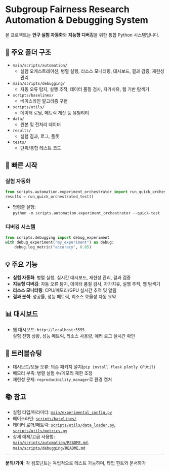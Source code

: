 # Subgroup Fairness Research Automation & Debugging System

본 프로젝트는 **연구 실험 자동화**와 **지능형 디버깅**을 위한 통합 Python 시스템입니다.

## 📁 주요 폴더 구조

- `main/scripts/automation/`  
  - 실험 오케스트레이션, 병렬 실행, 리소스 모니터링, 대시보드, 결과 검증, 재현성 관리  
- `main/scripts/debugging/`  
  - 자동 오류 탐지, 실행 추적, 데이터 품질 검사, 자가치유, 웹 기반 탐색기  
- `scripts/baselines/`  
  - 베이스라인 알고리즘 구현  
- `scripts/utils/`  
  - 데이터 로딩, 메트릭 계산 등 유틸리티  
- `data/`  
  - 원본 및 전처리 데이터  
- `results/`  
  - 실험 결과, 로그, 플롯  
- `tests/`  
  - 단위/통합 테스트 코드

## 🚀 빠른 시작

### 실험 자동화

```python
from scripts.automation.experiment_orchestrator import run_quick_orchestrated_test
results = run_quick_orchestrated_test()
```
- 명령줄 실행:  
  `python -m scripts.automation.experiment_orchestrator --quick-test`

### 디버깅 시스템

```python
from scripts.debugging import debug_experiment
with debug_experiment("my_experiment") as debug:
    debug.log_metric("accuracy", 0.85)
```

## 💡 주요 기능

- **실험 자동화**: 병렬 실행, 실시간 대시보드, 재현성 관리, 결과 검증
- **지능형 디버깅**: 자동 오류 탐지, 데이터 품질 검사, 자가치유, 실행 추적, 웹 탐색기
- **리소스 모니터링**: CPU/메모리/GPU 실시간 추적 및 알림
- **결과 분석**: 성공률, 성능 메트릭, 리소스 효율성 자동 요약

## 📊 대시보드

- 웹 대시보드: `http://localhost:5555`  
  실험 진행 상황, 성능 메트릭, 리소스 사용량, 에러 로그 실시간 확인

## 🔧 트러블슈팅

- 대시보드/모듈 오류: 의존 패키지 설치(`pip install flask plotly GPUtil`)
- 메모리 부족: 병렬 실험 수/메모리 제한 조정
- 재현성 문제: `reproducibility_manager`로 환경 캡처

## 📚 참고

- 실험 타입/파라미터: [`main/experimental_config.py`](main/experimental_config.py)
- 베이스라인: [`scripts/baselines/`](scripts/baselines/)
- 데이터 로더/메트릭: [`scripts/utils/data_loader.py`](scripts/utils/data_loader.py), [`scripts/utils/metrics.py`](scripts/utils/metrics.py)
- 상세 예제/고급 사용법:  
  [`main/scripts/automation/README.md`](scripts/automation/README.md),  
  [`main/scripts/debugging/README.md`](scripts/debugging/README.md)

---

**문의/기여**: 각 컴포넌트는 독립적으로 테스트 가능하며, 타입 힌트와 문서화가
